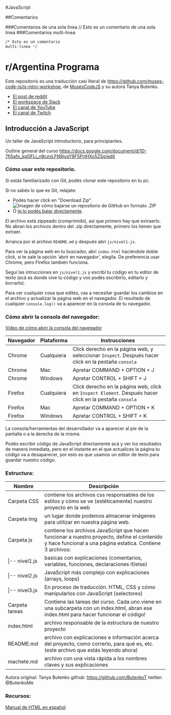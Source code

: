 #JavaScript

##Comentarios

###Comentarios de una sola linea
// Esto es un comentario de una sola linea
###Comentarios multi-linea

```sh
/* Esto es un comentario
multi-linea */
```

# r/Argentina Programa

Este repositorio es una traducción casi literal de https://github.com/muses-code-js/js-intro-workshop, de [MusesCodeJS](https://musescodejs.org/) y su autora Tanya Butenko.

-   [El post de reddit](https://www.reddit.com/r/argentina/comments/d9wzkh/alguno_que_ande_corto_de_guita_pero_muy/)
-   [El workspace de Slack](https://rargentinaprograma.slack.com)
-   [El canal de YouTube](https://www.youtube.com/channel/UCXfQLgiBQPIzBp8-nRsG0KA)
-   [El canal de Twitch](https://www.twitch.tv/rargentinaprograma/)

## Introducción a JavaScript

Un taller de JavaScript introductorio, para principiantes.

Outline general del curso https://docs.google.com/document/d/1D-7fi5afo_kgDFLi_n8czyLFN9jusY9F5PrtHXo5ZSg/edit

### Cómo usar este repositorio.

Si estás familiarizado con Git, podés clonar este repositorio en tu pc.

Si no sabés lo que es Git, relajate:

-   Podés hacer click en "Download Zip". ![Imagen de cómo bajarse un repositorio de GitHub en formato .ZIP](https://github.com/r-argentina-programa/introduccion-a-js/raw/master/doc/download_repo.png "Download Repo")
-   Ó [te lo podés bajar directamente](https://github.com/r-argentina-programa/introduccion-a-js/archive/master.zip).

El archivo está zippeado (comprimido), así que primero hay que extraerlo. No abran los archivos dentro del .zip directamente, primero los tienen que extraer.

Arranca por el archivo `README.md` y después abrí `js/nivel1.js`.

Para ver la página web en tu buscador, abrí `index.html` haciéndole doble click, si te sale la opción ‘abrir en navegador’, elegila. De preferencia usar Chrome, pero Firefox también funciona.

Seguí las intrucciones en `js/nivel1.js` y escribí tu código en tu editor de texto (acá es donde vive tu código y vos podés escribirlo, editarlo y borrarlo).

Para ver cualquier cosa que edites, vas a necesitar guardar los cambios en el archivo y actualizar la página web en el navegador. El resultado de cualquier `console.log()` va a aparecer en la consola de tu navegador.

### Cómo abrir la consola del navegador:

[Video de cómo abrir la consola del navegador](https://drive.google.com/file/d/1-prYGV0u4CF5MJ-GInW38pVy7Ew-ke1P/view)

| Navegador | Plataforma | Instrucciones                                                                                           |
| --------- | ---------- | ------------------------------------------------------------------------------------------------------- |
| Chrome    | Cualquiera | Click derecho en la página web, y seleccionar `Inspect`. Después hacer click en la pestaña `consola`    |
| Chrome    | Mac        | Apretar COMMAND + OPTION + J                                                                            |
| Chrome    | Windows    | Apretar CONTROL + SHIFT + J                                                                             |
| Firefox   | Cualquiera | Click derecho en la página web, click en `Inspect Element`. Después hacer click en la pestaña `consola` |
| Firefox   | Mac        | Apretar COMMAND + OPTION + K                                                                            |
| Firefox   | Windows    | Apretar CONTROL + SHIFT + K                                                                             |

La consola/herramientas del desarrollador va a aparecer al pie de la pantalla o a la derecha de la misma.

Podés escribir código de JavaScript directamente acá y ver los resultados de manera inmediata, pero en el instante en el que actualices la página tu código va a desaparecer, por esto es que usamos un editor de texto para guardar nuestro código.

### Estructura:

| Nombre         | Descripción                                                                                                                                               |
| -------------- | --------------------------------------------------------------------------------------------------------------------------------------------------------- |
| Carpeta CSS    | contiene los archivos css responsables de los estilos y cómo se ve (estéticamente) nuestro proyecto en la web                                             |
| Carpeta img    | un lugar donde podemos almacenar imágenes para utilizar en nuestra página web.                                                                            |
| Carpeta js     | contiene los archivos JavaScript que hacen funcionar a nuestro proyecto, define el contenido y hace funcional a una página estatica. Contiene 3 archivos: |
| \|-- nivel1.js | basicas con explicaciones (comentarios, variables, funciones, declaraciones if/else)                                                                      |
| \|-- nivel2.js | JavaScript más complejo con explicaciones (arrays, loops)                                                                                                 |
| \|-- nivel3.js | En proceso de traducción. HTML, CSS y cómo manipularlos con JavaScript (selectores)                                                                       |
| Carpeta tareas | Contiene las tareas del curso. Cada uno viene en una subcarpeta con un index.html, abran ese index.html para hacer funcionar el código!                   |
| index.html     | archivo responsable de la estructura de nuestro proyecto                                                                                                  |
| README.md      | archivo con explicaciones e información acerca del proyecto, como correrlo, para qué es, etc. (este archivo que estás leyendo ahora)                      |
| machete.md     | archivo con una vista rápida a los nombres claves y sus explicaciones                                                                                     |

Autora original: Tanya Butenko github: https://github.com/ButenkoT twitter: @ButenkoMe

### Recursos:

[Manual de HTML en español](https://github.com/zetta102/html-handbook-es)

